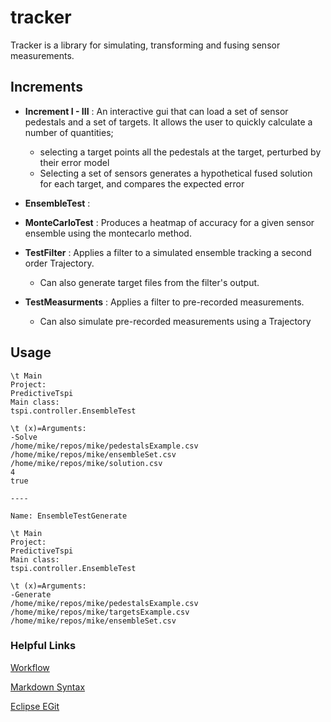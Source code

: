 # tracker

Tracker is a library for simulating, transforming and fusing sensor measurements.

## Increments

 - **Increment I - III** : An interactive gui that can load a set of sensor pedestals and a set of targets. It allows the user to quickly calculate a number of quantities;
   - selecting a target points all the pedestals at the target, perturbed by their error model
   - Selecting a set of sensors generates a hypothetical fused solution for each target, and compares the expected error

 - **EnsembleTest** : 
  
 - **MonteCarloTest** : Produces a heatmap of accuracy for a given sensor ensemble using the montecarlo method.

 - **TestFilter** : Applies a filter to a simulated ensemble tracking a second order Trajectory.
   - Can also generate target files from the filter's output.

 - **TestMeasurments** : Applies a filter to pre-recorded measurements.
   - Can also simulate pre-recorded measurements using a Trajectory 

## Usage

``` console
\t Main
Project:
PredictiveTspi
Main class:
tspi.controller.EnsembleTest

\t (x)=Arguments:
-Solve
/home/mike/repos/mike/pedestalsExample.csv
/home/mike/repos/mike/ensembleSet.csv
/home/mike/repos/mike/solution.csv
4
true

----

Name: EnsembleTestGenerate

\t Main
Project:
PredictiveTspi
Main class:
tspi.controller.EnsembleTest

\t (x)=Arguments:
-Generate
/home/mike/repos/mike/pedestalsExample.csv
/home/mike/repos/mike/targetsExample.csv
/home/mike/repos/mike/ensembleSet.csv
```

### Helpful Links

[Workflow](https://nvie.com/posts/a-successful-git-branching-model/)

[Markdown Syntax](https://guides.github.com/features/mastering-markdown/)

[Eclipse EGit](http://wiki.eclipse.org/EGit/User_Guide#GitHub_Tutorial)
